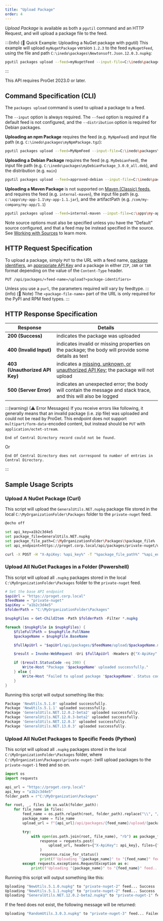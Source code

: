 ```yaml
---
title: "Upload Package"
order: 4
---
```


*Upload Package* is available as both a `pgutil` command and an HTTP Request, and will upload a package file to the feed. 

:::(Info) (🚀 Quick Example: Uploading a NuGet package with pgutil)
This example will upload `myNugetPackage` version `1.2.3` to the feed `myNugetFeed`, using the file and path  `C:\inedo\packages\Newtonsoft.Json.12.0.3.nupkg`:

```bash
pgutil packages upload --feed=myNugetFeed --input-file=C:\inedo\packages\Newtonsoft.Json.12.0.3.nupkg
```
:::

This API requires ProGet 2023.0 or later.

## Command Specification (CLI)
The `packages upload` command is used to upload a package to a feed.

The `--input` option is always required. The `--feed` option is required if a default feed is not configured, and the `--distribution` option is required for Debian packages. 

**Uploading an npm Package** requires the feed (e.g. `MyNpmFeed`) and input file path (e.g. `C:\inedo\packages\myNpmPackage.tgz`):

```bash
pgutil packages upload --feed=MyNpmFeed --input-file=C:\inedo\packages\myNpmPackage.tgz
```

**Uploading a Debian Package** requires the feed (e.g. `MyDebianFeed`), the input file path (e.g. `C:\inedo\packages\myDebianPackage_3.0.0_all.deb`), and the distribution (e.g. `main`)

```bash
pgutil packages upload --feed=approved-debian --input-file=C:\inedo\packages\myDebianPackage_3.0.0_all.deb --distribution=main
```

**Uploading a Maven Package** is not supported on [Maven (Classic) feeds](/docs/proget/feeds/maven#maven-classic-feed-types), and requires the feed (e.g. `internal-maven`), the input file path (e.g. `c:\apps\my-app-1.1\my-app-1.1.jar`), and the artifactPath (e.g. `/com/my-company/my-app/1.1`)

```bash
pgutil packages upload --feed=internal-maven --input-file=c:\apps\my-app-1.1\my-app-1.1.jar --artifactPath=/com/my-company/my-app/1.1
```

Note source options must also be specified unless you have the "Default" source configured, and that a feed may be instead specified in the source. See [Working with Sources](/docs/proget/reference-api/proget-pgutil#sources) to learn more.

## HTTP Request Specification

To upload a package, simply `PUT` to the URL with a feed name, [package identifiers](/docs/proget/reference-api/proget-api-packages#using-multiple-parameters), an [appropriate API Key](/docs/proget/reference-api/proget-api-packages#authentication) and a package in either `ZIP`, `JAR` or `TAR` format depending on the value of the `Content-Type` header.

```plaintext
PUT /api/packages/«feed-name»/upload?«package-identifiers»
```

Unless you use a `purl`, the parameters required will vary by feedtype. 
:::(info) (📄 Note)
The `«package-file-name»` part of the URL is only required for the PyPI and RPM feed types.
:::

## HTTP Response Specification
| Response | Details |
| --- | --- |
| **200 (Success)** | indicates the package was uploaded
| **400 (Invalid Input)** | indicates invalid or missing properties on the package; the body will provide some details as text
|  **403 (Unauthorized API Key)** | indicates a [missing, unknown, or unauthorized API Key](/docs/proget/reference-api/proget-api-packages#authentication); the package will not upload
| **500 (Server Error)** | indicates an unexpected error; the body will contain the message and stack trace, and this will also be logged

:::(warning) (⚠ Error Messages)
If you receive errors like following, it generally means that an invalid package (i.e. zip file) was uploaded and could not be read by ProGet. This endpoint does not support `multipart/form-data`-encoded content, but instead should be `PUT` with `application/octet-stream`.

```plaintext
End of Central Directory record could not be found.
```

Or

```plaintext
End Of Central Directory does not correspond to number of entries in Central Directory.
```
:::

## Sample Usage Scripts

### Upload A NuGet Package (Curl)
This script will upload the `GeneralUtils.NET.nupkg` package file stored in the local `C:\MyOrganizationFolder\Packages` folder to the `private-nuget` feed.

```bash
@echo off

set api_key=a1b2c3d4e5
set package_file=GeneralUtils.NET.nupkg
set package_file_path=C:\MyOrganizationFolder\Packages\%package_file%
set api_endpoint=https://proget.corp.local/api/packages/private-nuget/upload/

curl -X POST -H "X-ApiKey: %api_key%" -T "%package_file_path%" "%api_endpoint%"
```

### Upload All NuGet Packages in a Folder (Powershell)
This script will upload all `.nupkg` packages stored in the local `C:\MyOrganizationFolder\Packages` folder  to the `private-nuget` feed.

```powershell
# Set the base API endpoint
$apiUrl = "https://proget.corp.local"
$feedName = "private-nuget"
$apiKey = "a1b2c3d4e5"  
$folderPath = "C:\MyOrganizationFolder\Packages"

$nupkgFiles = Get-ChildItem -Path $folderPath -Filter *.nupkg

foreach ($nupkgFile in $nupkgFiles) {
    $fileFullPath = $nupkgFile.FullName
    $packageName = $nupkgFile.BaseName

    $fullApiUrl = "$apiUrl/api/packages/$feedName/upload/$packageName.nupkg"

    $result = Invoke-WebRequest -Uri $fullApiUrl -Headers @{"X-ApiKey" = $apiKey} -Method POST -InFile $fileFullPath

    if ($result.StatusCode -eq 200) {
        Write-Host "Package '$packageName' uploaded successfully."
    } else {
        Write-Host "Failed to upload package '$packageName'. Status code: $($result.StatusCode)"
    }
}
```

Running this script will output something like this:

```powershell
Package 'NewUtils.5.1.0' uploaded successfully.
Package 'NewUtils.5.1.1' uploaded successfully.
Package 'GeneralUtils.NET.12.0.2-beta2' uploaded successfully.
Package 'GeneralUtils.NET.12.0.3-beta2' uploaded successfully.
Package 'GeneralUtils.NET.12.0.3' uploaded successfully.
Package 'GeneralUtils.NET.13.0.3' uploaded successfully.
```

### Upload All NuGet Packages to Specific Feeds (Python)
This script will upload all `.nupkg` packages stored in the local `C:\MyOrganizationFolder\Packages` folder, where `C:\MyOrganization\Packages\private-nuget-1`will upload packages to the `private-nuget-1` feed and so on.

```python
import os
import requests

api_url = "https://proget.corp.local"
api_key = "a1b2c3d4e5"
folder_path = r"C:\MyOrganization\Packages"

for root, _, files in os.walk(folder_path):
    for file_name in files:
        feed_name = os.path.relpath(root, folder_path).replace("\\", "/")
        package_name = file_name
        upload_url = f"{api_url}/api/packages/{feed_name}/upload/{package_name}"

        try:
            with open(os.path.join(root, file_name), "rb") as package_file:
                response = requests.post(
                    upload_url, headers={"X-ApiKey": api_key}, files={"file": package_file}
                )
                response.raise_for_status()
                print(f'Uploading "{package_name}" to "{feed_name}" feed... Success')
        except requests.exceptions.RequestException as e:
            print(f'Uploading "{package_name}" to "{feed_name}" feed... Failed: {e}')
```

Running this script will output something like this:

```python
Uploading "NewUtils.5.1.0.nupkg" to "private-nuget-2" feed... Success
Uploading "NewUtils.5.1.1.nupkg" to "private-nuget-2" feed... Success
Uploading "GeneralUtils.NET.12.0.2-beta2.nupkg" to "private-nuget-1" feed... Success
```

If the feed does not exist, the following message will be returned:

```python
Uploading "RandomUtils.3.0.3.nupkg" to "private-nuget-3" feed... Failed: Feed private-nuget-3 not found.
```
